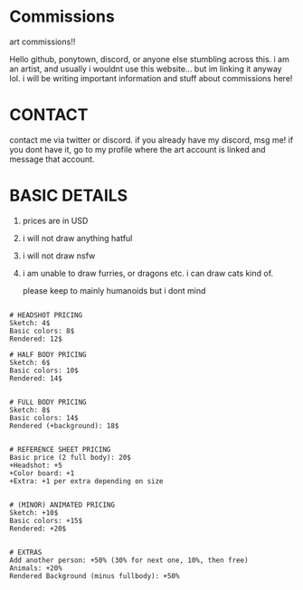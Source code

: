 # Commissions
art commissions!!

Hello github, ponytown, discord, or anyone else stumbling across this. i am an artist, and usually i wouldnt use this website... but im linking it anyway lol.
i will be writing important information and stuff about commissions here!

# CONTACT
contact me via twitter or discord. if you already have my discord, msg me! if you dont have it, go to my profile where the art account is linked and message that account.


# BASIC DETAILS
1. prices are in USD
2. i will not draw anything hatful
3. i will not draw nsfw
4. i am unable to draw furries, or dragons etc. i can draw cats kind of.

   please keep to mainly humanoids but i dont mind



~~~

# HEADSHOT PRICING
Sketch: 4$
Basic colors: 8$
Rendered: 12$

# HALF BODY PRICING
Sketch: 6$
Basic colors: 10$
Rendered: 14$


# FULL BODY PRICING
Sketch: 8$
Basic colors: 14$
Rendered (+background): 18$


# REFERENCE SHEET PRICING
Basic price (2 full body): 20$
+Headshot: +5
+Color board: +1
+Extra: +1 per extra depending on size


# (MINOR) ANIMATED PRICING
Sketch: +10$
Basic colors: +15$
Rendered: +20$


# EXTRAS
Add another person: +50% (30% for next one, 10%, then free)
Animals: +20%
Rendered Background (minus fullbody): +50%
